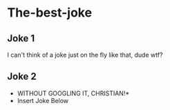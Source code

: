 # The-best-joke

## Joke 1
I can't think of a joke just on the fly like that, dude wtf?

## Joke 2
* WITHOUT GOOGLING IT, CHRISTIAN!*
* Insert Joke Below
